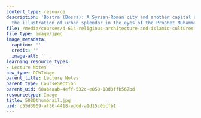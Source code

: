 ```yaml
---
content_type: resource
description: 'Bostra (Bosra): A Syrian-Roman city and another capital of the Ghassanids;
  the illustration of urban splendor in the eyes of the Prophet Muhammad.'
file: /media/courses/4-614-religious-architecture-and-islamic-cultures-fall-2002/c55d3909af364418eddda1d15c0bcfb1_5080thumbnail.jpg
file_type: image/jpeg
image_metadata:
  caption: ''
  credit: ''
  image-alt: ''
learning_resource_types:
- Lecture Notes
ocw_type: OCWImage
parent_title: Lecture Notes
parent_type: CourseSection
parent_uid: 68abeaab-4eff-532c-e858-18d3ffb567bd
resourcetype: Image
title: 5080thumbnail.jpg
uid: c55d3909-af36-4418-eddd-a1d15c0bcfb1
---
```


